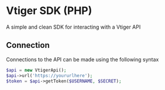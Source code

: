 # Vtiger SDK (PHP)

A simple and clean SDK for interacting with a Vtiger API

## Connection
Connections to the API can be made using the following syntax

```php
$api = new VtigerApi();
$api->url('https://yoururlhere');
$token = $api->getToken($USERNAME, $SECRET);
```

